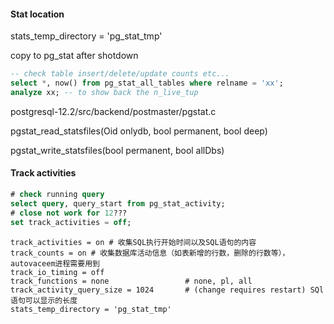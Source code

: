 

#### Stat location

stats_temp_directory = 'pg_stat_tmp'

copy to pg_stat after shotdown

```sql
-- check table insert/delete/update counts etc...
select *, now() from pg_stat_all_tables where relname = 'xx';
analyze xx; -- to show back the n_live_tup
```

postgresql-12.2/src/backend/postmaster/pgstat.c

pgstat_read_statsfiles(Oid onlydb, bool permanent, bool deep)

pgstat_write_statsfiles(bool permanent, bool allDbs)

#### Track activities

```sql
# check running query
select query, query_start from pg_stat_activity;
# close not work for 12???
set track_activities = off;
```

```properties
track_activities = on # 收集SQL执行开始时间以及SQL语句的内容
track_counts = on # 收集数据库活动信息（如表新增的行数，删除的行数等）， autovaceem进程需要用到
track_io_timing = off
track_functions = none                 # none, pl, all
track_activity_query_size = 1024       # (change requires restart) SQl语句可以显示的长度
stats_temp_directory = 'pg_stat_tmp'
```

